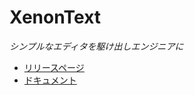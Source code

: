 # XenonText

*シンプルなエディタを駆け出しエンジニアに*

- [リリースページ](https://cdlab-sit.github.io/XenonText/)
- [ドキュメント](https://cdlab-sit.github.io/XenonText/documentation/)
